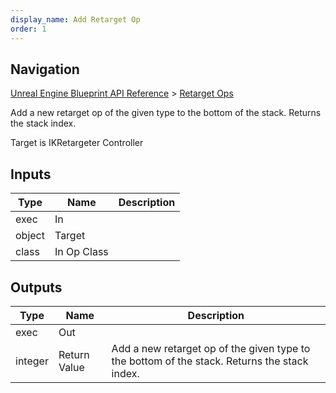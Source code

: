```yaml
---
display_name: Add Retarget Op
order: 1
---
```

## Navigation

[Unreal Engine Blueprint API Reference](https://dev.epicgames.com/documentation/en-us/unreal-engine/BlueprintAPI) > [Retarget Ops](https://dev.epicgames.com/documentation/en-us/unreal-engine/BlueprintAPI/RetargetOps)

Add a new retarget op of the given type to the bottom of the stack. Returns the stack index.

Target is IKRetargeter Controller

## Inputs

| Type | Name | Description |
| --- | --- | --- |
| exec | In |  |
| object | Target |  |
| class | In Op Class |  |

## Outputs

| Type | Name | Description |
| --- | --- | --- |
| exec | Out |  |
| integer | Return Value | Add a new retarget op of the given type to the bottom of the stack. Returns the stack index. |
